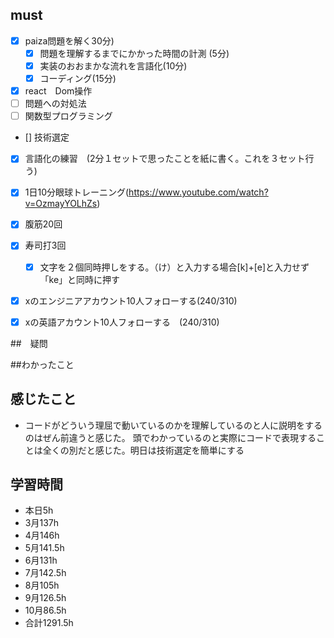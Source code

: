 

## must
- [x] paiza問題を解く30分)
  - [x] 問題を理解するまでにかかった時間の計測 (5分)
  - [x] 実装のおおまかな流れを言語化(10分)
  - [x] コーディング(15分)
- [x] react　Dom操作
- [ ] 問題への対処法
- [ ] 関数型プログラミング
- [] 技術選定
- [x] 言語化の練習　(2分１セットで思ったことを紙に書く。これを３セット行う)
- [x] 1日10分眼球トレーニング(https://www.youtube.com/watch?v=OzmayYOLhZs)
- [x] 腹筋20回
- [x] 寿司打3回
  - [x] 文字を２個同時押しをする。（け）と入力する場合[k]+[e]と入力せず「ke」と同時に押す
- [x] xのエンジニアアカウント10人フォローする(240/310)
- [x] xの英語アカウント10人フォローする　(240/310)
     

##　疑問


##わかったこと




## 感じたこと
- コードがどういう理屈で動いているのかを理解しているのと人に説明をするのはぜん前違うと感じた。
頭でわかっているのと実際にコードで表現することは全くの別だと感じた。明日は技術選定を簡単にする



## 学習時間
  - 本日5h
  - 3月137h
  - 4月146h
  - 5月141.5h
  - 6月131h
  - 7月142.5h
  - 8月105h
  - 9月126.5h
  - 10月86.5h
  - 合計1291.5h
    






